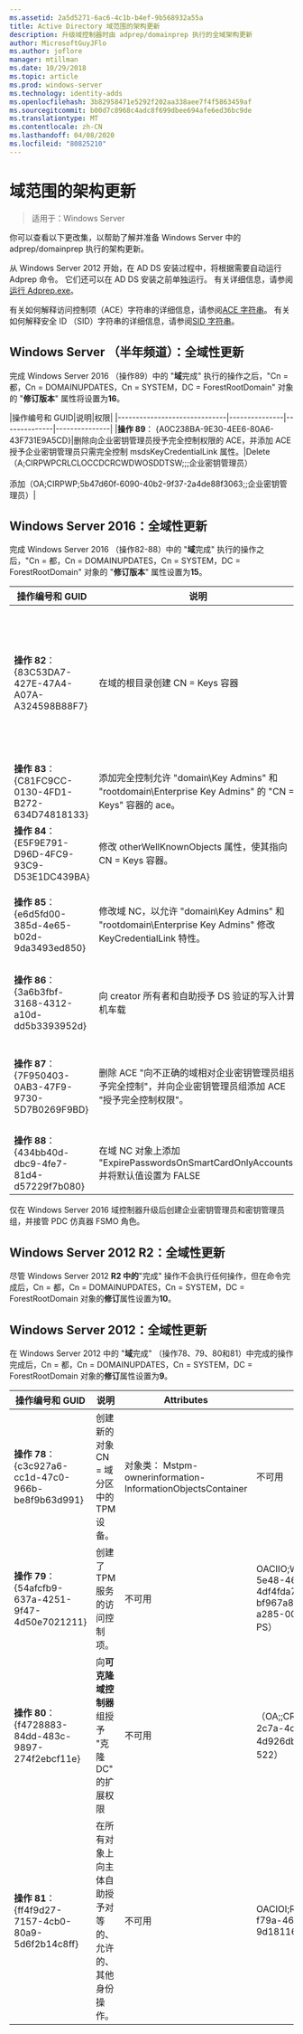 ```yaml
---
ms.assetid: 2a5d5271-6ac6-4c1b-b4ef-9b568932a55a
title: Active Directory 域范围的架构更新
description: 升级域控制器时由 adprep/domainprep 执行的全域架构更新
author: MicrosoftGuyJFlo
ms.author: joflore
manager: mtillman
ms.date: 10/29/2018
ms.topic: article
ms.prod: windows-server
ms.technology: identity-adds
ms.openlocfilehash: 3b82958471e5292f202aa338aee7f4f5863459af
ms.sourcegitcommit: b00d7c8968c4adc8f699dbee694afe6ed36bc9de
ms.translationtype: MT
ms.contentlocale: zh-CN
ms.lasthandoff: 04/08/2020
ms.locfileid: "80825210"
---
```

# <a name="domain-wide-schema-updates"></a>域范围的架构更新

>适用于：Windows Server

你可以查看以下更改集，以帮助了解并准备 Windows Server 中的 adprep/domainprep 执行的架构更新。

从 Windows Server 2012 开始，在 AD DS 安装过程中，将根据需要自动运行 Adprep 命令。 它们还可以在 AD DS 安装之前单独运行。 有关详细信息，请参阅[运行 Adprep.exe](https://technet.microsoft.com/library/dd464018(v=ws.10).aspx)。

有关如何解释访问控制项（ACE）字符串的详细信息，请参阅[ACE 字符串](https://msdn.microsoft.com/library/aa374928(VS.85).aspx)。 有关如何解释安全 ID （SID）字符串的详细信息，请参阅[SID 字符串](https://msdn.microsoft.com/library/aa379602(VS.85).aspx)。

## <a name="windows-server-semi-annual-channel-domain-wide-updates"></a>Windows Server （半年频道）：全域性更新

完成 Windows Server 2016 （操作89）中的 "**域**完成" 执行的操作之后，"Cn = 都，Cn = DOMAINUPDATES，Cn = SYSTEM，DC = ForestRootDomain" 对象的 "**修订版本**" 属性将设置为**16**。

|操作编号和 GUID|说明|权限|
|------------------------------|---------------|--------------|---------------|
|**操作 89**： {A0C238BA-9E30-4EE6-80A6-43F731E9A5CD}|删除向企业密钥管理员授予完全控制权限的 ACE，并添加 ACE 授予企业密钥管理员只需完全控制 msdsKeyCredentialLink 属性。|Delete （A;CIRPWPCRLCLOCCDCRCWDWOSDDTSW;;;企业密钥管理员） <br /> <br />添加（OA;CIRPWP;5b47d60f-6090-40b2-9f37-2a4de88f3063;;企业密钥管理员）|

## <a name="windows-server-2016-domain-wide-updates"></a>Windows Server 2016：全域性更新

完成 Windows Server 2016 （操作82-88）中的 "**域**完成" 执行的操作之后，"Cn = 都，Cn = DOMAINUPDATES，Cn = SYSTEM，DC = ForestRootDomain" 对象的 "**修订版本**" 属性设置为**15**。

|操作编号和 GUID|说明|Attributes|权限|
|------------------------------|---------------|--------------|---------------|
|**操作 82**： {83C53DA7-427E-47A4-A07A-A324598B88F7}|在域的根目录创建 CN = Keys 容器|-objectClass：容器<br />-description：密钥凭据对象的默认容器<br />-ShowInAdvancedViewOnly： TRUE|的CIRPWPCRLCLOCCDCRCWDWOSDDTSW;;;中文<br />的CIRPWPCRLCLOCCDCRCWDWOSDDTSW;;;D的<br />的CIRPWPCRLCLOCCDCRCWDWOSDDTSW;;;SY<br />的CIRPWPCRLCLOCCDCRCWDWOSDDTSW;;;D2-d<br />的CIRPWPCRLCLOCCDCRCWDWOSDDTSW;;;ED-24000B|
|**操作 83**： {C81FC9CC-0130-4FD1-B272-634D74818133}|添加完全控制允许 "domain\Key Admins" 和 "rootdomain\Enterprise Key Admins" 的 "CN = Keys" 容器的 ace。|不可用|的CIRPWPCRLCLOCCDCRCWDWOSDDTSW;;;密钥管理员）<br />的CIRPWPCRLCLOCCDCRCWDWOSDDTSW;;;企业密钥管理员）|
|**操作 84**： {E5F9E791-D96D-4FC9-93C9-D53E1DC439BA}|修改 otherWellKnownObjects 属性，使其指向 CN = Keys 容器。|-otherWellKnownObjects： B:32：683A24E2E8164BD3AF86AC3C2CF3F981： CN = Keys，% ws|不可用|
|**操作 85**： {e6d5fd00-385d-4e65-b02d-9da3493ed850}|修改域 NC，以允许 "domain\Key Admins" 和 "rootdomain\Enterprise Key Admins" 修改 KeyCredentialLink 特性。 |不可用|OACIRPWP;5b47d60f-6090-40b2-9f37-2a4de88f3063;;密钥管理员）<br />OACIRPWP;5b47d60f-6090-40b2-9f37-2a4de88f3063;;根域中的企业密钥管理员，但在非根域中，产生了具有不可解析-527 SID 的虚假域相对 ACE）|
|**操作 86**： {3a6b3fbf-3168-4312-a10d-dd5b3393952d}|向 creator 所有者和自助授予 DS 验证的写入计算机车载|不可用|OACIIO; SW; 9b026da6-0d3c-465c-8bee-5199d7165cba; bf967a86-0de6-11d0-a285-00aa003049e2; PS）<br />OACIIO; SW; 9b026da6-0d3c-465c-8bee-5199d7165cba; bf967a86-0de6-11d0-a285-00aa003049e2; CO）|
|**操作 87**： {7F950403-0AB3-47F9-9730-5D7B0269F9BD}|删除 ACE "向不正确的域相对企业密钥管理员组授予完全控制"，并向企业密钥管理员组添加 ACE "授予完全控制权限"。 |不可用|Delete （A;CIRPWPCRLCLOCCDCRCWDWOSDDTSW;;;企业密钥管理员）<br /> <br />Add （A;CIRPWPCRLCLOCCDCRCWDWOSDDTSW;;;企业密钥管理员）|
|**操作 88**： {434bb40d-dbc9-4fe7-81d4-d57229f7b080}|在域 NC 对象上添加 "ExpirePasswordsOnSmartCardOnlyAccounts" 并将默认值设置为 FALSE|不可用|不可用|

仅在 Windows Server 2016 域控制器升级后创建企业密钥管理员和密钥管理员组，并接管 PDC 仿真器 FSMO 角色。

## <a name="windows-server-2012-r2-domain-wide-updates"></a>Windows Server 2012 R2：全域性更新

尽管 Windows Server 2012 **R2 中的**"完成" 操作不会执行任何操作，但在命令完成后，Cn = 都，Cn = DOMAINUPDATES，Cn = SYSTEM，DC = ForestRootDomain 对象的**修订**属性设置为**10**。

## <a name="windows-server-2012-domain-wide-updates"></a>Windows Server 2012：全域性更新

在 Windows Server 2012 中的 "**域**完成" （操作78、79、80和81）中完成的操作完成后，Cn = 都，Cn = DOMAINUPDATES，Cn = SYSTEM，DC = ForestRootDomain 对象的**修订**属性设置为**9**。

|操作编号和 GUID|说明|Attributes|权限|
|------------------------------|---------------|--------------|---------------|
|**操作 78**： {c3c927a6-cc1d-47c0-966b-be8f9b63d991}|创建新的对象 CN = 域分区中的 TPM 设备。|对象类： Mstpm-ownerinformation-InformationObjectsContainer|不可用|
|**操作 79**： {54afcfb9-637a-4251-9f47-4d50e7021211}|创建了 TPM 服务的访问控制项。|不可用|OACIIO;WP; ea1b7b93-5e48-46d5-bc6c-4df4fda78a35; bf967a86-0de6-11d0-a285-00aa003049e2; PS）|
|**操作 80**： {f4728883-84dd-483c-9897-274f2ebcf11e}|向**可克隆域控制器**组授予 "克隆 DC" 的扩展权限|不可用|（OA;;CR; 3e0f7e18-2c7a-4c10-ba82-4d926db99a3e;;*域 SID*-522）|
|**操作 81**： {ff4f9d27-7157-4cb0-80a9-5d6f2b14c8ff}|在所有对象上向主体自助授予对等的、允许的、其他身份操作。|不可用|OACIOI;RPWP;3f78c3e5-f79a-46bd-a0b8-9d18116ddc79;;PS|
